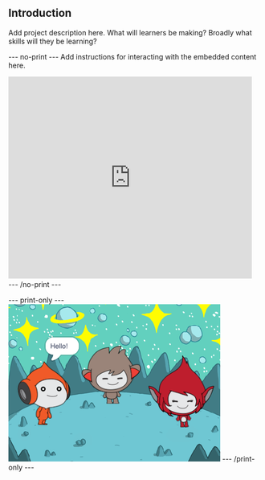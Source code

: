 ## Introduction

Add project description here. What will learners be making? Broadly what skills will they be learning?

--- no-print ---
Add instructions for interacting with the embedded content here.

<div class="scratch-preview">
  <iframe allowtransparency="true" width="485" height="402" src="https://scratch.mit.edu/projects/embed/485673032/?autostart=false" frameborder="0"></iframe>
</div>
--- /no-print ---

--- print-only ---
![Complete project](images/showcase_static.png)
--- /print-only ---

